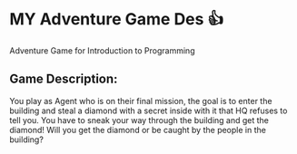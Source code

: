 # MY Adventure Game Des :+1:
Adventure Game for Introduction to Programming 

## Game Description:
You play as Agent who is on their final mission, the goal is to enter the building and steal a diamond with a secret inside with it that HQ refuses to tell you.
You have to sneak your way through the building and get the diamond! Will you get the diamond or be caught by the people in the building?
